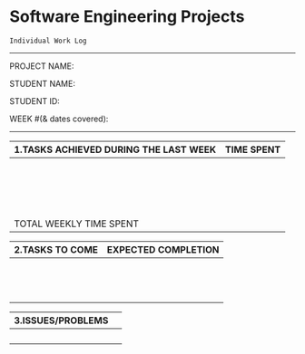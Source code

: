 <link rel="stylesheet" href="styles/worklog.css" type="text/css">

# Software Engineering Projects
`Individual Work Log`

---

PROJECT NAME:

STUDENT NAME:

STUDENT ID:

WEEK #(& dates covered):

---

|1.TASKS ACHIEVED DURING THE LAST WEEK|TIME SPENT|
|:-|:-|
|<br/>|<br/>|
|<br/>|<br/>|
|<br/>|<br/>|
|<br/>|<br/>|
|TOTAL WEEKLY TIME SPENT||

|2.TASKS TO COME|EXPECTED COMPLETION|
|:-|:-|
|<br/>|<br/>|
|<br/>|<br/>|
|<br/>|<br/>|

|3.ISSUES/PROBLEMS|<br/>|
|:-|:-|
|<br/>|<br/>|

